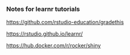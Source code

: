 ### Notes for learnr tutorials

https://github.com/rstudio-education/gradethis

https://rstudio.github.io/learnr/

https://hub.docker.com/r/rocker/shiny